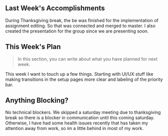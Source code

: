 ## Last Week's Accomplishments

During Thanksgiving break, the be was finished for the implementation of assignment editing. So that was connected and merged to master. I also created the presentation for the group since we are presenting soon.

## This Week's Plan

> In this section, you can write about what you have planned for next week.

This week I want to touch up a few things. Starting with UI/UX stuff like making transitions in the setup pages more clear and labeling of the priority bar. 

## Anything Blocking?

No technical blockers. We skipped a saturday meeting due to thanksgiving break so there is a blocker in communication until this coming saturday. Otherwise, I have had some health issues recently that has taken my attention away from work, so im a little behind in most of my work.